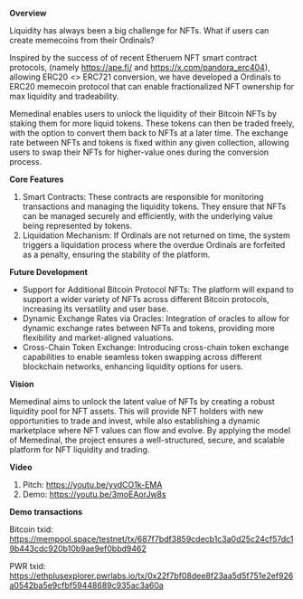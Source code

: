 **Overview**  

Liquidity has always been a big challenge for NFTs. What if users can create memecoins from their Ordinals?  

Inspired by the success of of recent Etheruem NFT smart contract protocols,  (namely https://ape.fi/ and https://x.com/pandora_erc404), allowing ERC20 <> ERC721 conversion, we have developed a Ordinals to ERC20 memecoin protocol that can enable fractionalized NFT ownership for max liquidity and tradeability. 

Memedinal enables users to unlock the liquidity of their Bitcoin NFTs by staking them for more liquid tokens. These tokens can then be traded freely, with the option to convert them back to NFTs at a later time. The exchange rate between NFTs and tokens is fixed within any given collection, allowing users to swap their NFTs for higher-value ones during the conversion process.

**Core Features**
1. Smart Contracts: These contracts are responsible for monitoring transactions and managing the liquidity tokens. They ensure that NFTs can be managed securely and efficiently, with the underlying value being represented by tokens.
2. Liquidation Mechanism: If Ordinals are not returned on time, the system triggers a liquidation process where the overdue Ordinals are forfeited as a penalty, ensuring the stability of the platform.

**Future Development**
- Support for Additional Bitcoin Protocol NFTs: The platform will expand to support a wider variety of NFTs across different Bitcoin protocols, increasing its versatility and user base.
- Dynamic Exchange Rates via Oracles: Integration of oracles to allow for dynamic exchange rates between NFTs and tokens, providing more flexibility and market-aligned valuations.
- Cross-Chain Token Exchange: Introducing cross-chain token exchange capabilities to enable seamless token swapping across different blockchain networks, enhancing liquidity options for users.

**Vision**

Memedinal aims to unlock the latent value of NFTs by creating a robust liquidity pool for NFT assets. This will provide NFT holders with new opportunities to trade and invest, while also establishing a dynamic marketplace where NFT values can flow and evolve. By applying the model of Memedinal, the project ensures a well-structured, secure, and scalable platform for NFT liquidity and trading.

**Video**
1. Pitch: https://youtu.be/yvdCO1k-EMA
2. Demo: https://youtu.be/3moEAorJw8s

**Demo transactions**

Bitcoin txid: https://mempool.space/testnet/tx/687f7bdf3859cdecb1c3a0d25c24cf57dc19b443cdc920b10b9ae9ef0bbd9462

PWR txid: https://ethplusexplorer.pwrlabs.io/tx/0x22f7bf08dee8f23aa5d5f751e2ef926a0542ba5e9cfbf59448689c935ac3a60a
